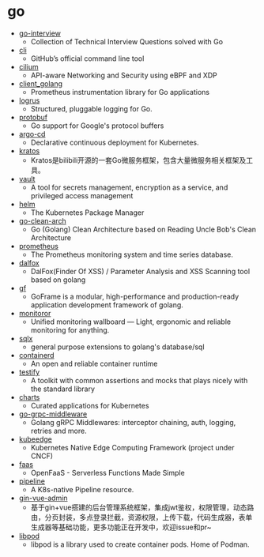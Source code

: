 # go
- [go-interview](https://github.com/shomali11/go-interview)
  - Collection of Technical Interview Questions solved with Go
- [cli](https://github.com/cli/cli)
  - GitHub’s official command line tool
- [cilium](https://github.com/cilium/cilium)
  - API-aware Networking and Security using eBPF and XDP
- [client_golang](https://github.com/prometheus/client_golang)
  - Prometheus instrumentation library for Go applications
- [logrus](https://github.com/sirupsen/logrus)
  - Structured, pluggable logging for Go.
- [protobuf](https://github.com/golang/protobuf)
  - Go support for Google's protocol buffers
- [argo-cd](https://github.com/argoproj/argo-cd)
  - Declarative continuous deployment for Kubernetes.
- [kratos](https://github.com/go-kratos/kratos)
  - Kratos是bilibili开源的一套Go微服务框架，包含大量微服务相关框架及工具。
- [vault](https://github.com/hashicorp/vault)
  - A tool for secrets management, encryption as a service, and privileged access management
- [helm](https://github.com/helm/helm)
  - The Kubernetes Package Manager
- [go-clean-arch](https://github.com/bxcodec/go-clean-arch)
  - Go (Golang) Clean Architecture based on Reading Uncle Bob's Clean Architecture
- [prometheus](https://github.com/prometheus/prometheus)
  - The Prometheus monitoring system and time series database.
- [dalfox](https://github.com/hahwul/dalfox)
  - DalFox(Finder Of XSS) / Parameter Analysis and XSS Scanning tool based on golang
- [gf](https://github.com/gogf/gf)
  - GoFrame is a modular, high-performance and production-ready application development framework of golang.
- [monitoror](https://github.com/monitoror/monitoror)
  - Unified monitoring wallboard — Light, ergonomic and reliable monitoring for anything.
- [sqlx](https://github.com/jmoiron/sqlx)
  - general purpose extensions to golang's database/sql
- [containerd](https://github.com/containerd/containerd)
  - An open and reliable container runtime
- [testify](https://github.com/stretchr/testify)
  - A toolkit with common assertions and mocks that plays nicely with the standard library
- [charts](https://github.com/helm/charts)
  - Curated applications for Kubernetes
- [go-grpc-middleware](https://github.com/grpc-ecosystem/go-grpc-middleware)
  - Golang gRPC Middlewares: interceptor chaining, auth, logging, retries and more.
- [kubeedge](https://github.com/kubeedge/kubeedge)
  - Kubernetes Native Edge Computing Framework (project under CNCF)
- [faas](https://github.com/openfaas/faas)
  - OpenFaaS - Serverless Functions Made Simple
- [pipeline](https://github.com/tektoncd/pipeline)
  - A K8s-native Pipeline resource.
- [gin-vue-admin](https://github.com/flipped-aurora/gin-vue-admin)
  - 基于gin+vue搭建的后台管理系统框架，集成jwt鉴权，权限管理，动态路由，分页封装，多点登录拦截，资源权限，上传下载，代码生成器，表单生成器等基础功能，更多功能正在开发中，欢迎issue和pr~
- [libpod](https://github.com/containers/libpod)
  - libpod is a library used to create container pods. Home of Podman.
